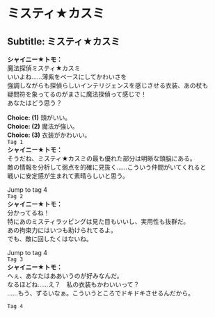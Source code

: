 # ミスティ★カスミ

  
## Subtitle: ミスティ★カスミ
  
**シャイニー★トモ：**  
魔法探偵ミスティ★カスミ  
いいよね……薄紫をベースにしてかわいさを  
強調しながらも探偵らしいインテリジェンスを感じさせる衣装、あの杖も  
疑問符を象ってるのがまさに魔法探偵って感じで！  
あなたはどう思う？  
  
**Choice: (1)**  頭がいい。  
**Choice: (2)**  魔法が強い。  
**Choice: (3)**  衣装がかわいい。  
`Tag 1`  
**シャイニー★トモ：**  
そうだね、ミスティ★カスミの最も優れた部分は明晰な頭脳にある。  
敵の情報を分析して弱点を的確に見抜く……こういう仲間がいてくれると  
戦いに安定感が生まれて素晴らしいと思う。  
  
Jump to tag 4  
`Tag 2`  
**シャイニー★トモ：**  
分かってるね！  
特にあのミスティラッピングは見た目もいいし、実用性も抜群だ。  
あの拘束力にはいつも助けられてるよ。  
でも、敵に回したくはないね。  
  
Jump to tag 4  
`Tag 3`  
**シャイニー★トモ：**  
へぇ、あなたはああいうのが好みなんだ。  
なるほどね……え？　私の衣装もかわいいって？  
……もう、ずるいなぁ。こういうところでドキドキさせるんだから。  
  
`Tag 4`  
